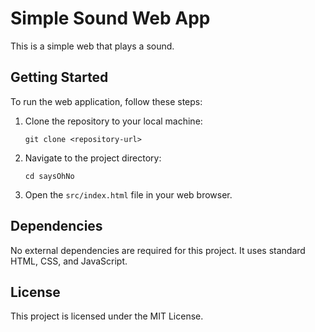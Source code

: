 # Simple Sound Web App

This is a simple web that plays a sound.


## Getting Started

To run the web application, follow these steps:

1. Clone the repository to your local machine:
   ```
   git clone <repository-url>
   ```

2. Navigate to the project directory:
   ```
   cd saysOhNo
   ```

3. Open the `src/index.html` file in your web browser.

## Dependencies

No external dependencies are required for this project. It uses standard HTML, CSS, and JavaScript.

## License

This project is licensed under the MIT License.
